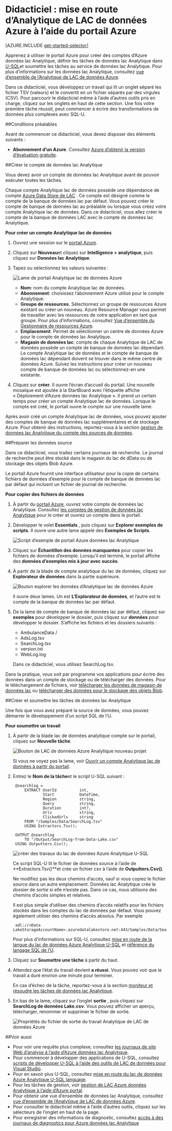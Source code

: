 <properties 
   pageTitle="Mise en route d’Analytique de LAC de données Azure à l’aide du portail Azure | Azure" 
   description="Apprenez à utiliser le portail Azure pour créer un compte Analytique lac de données, créer un travail de données lac Analytique à l’aide de SQL-U et soumettre la tâche. " 
   services="data-lake-analytics" 
   documentationCenter="" 
   authors="edmacauley" 
   manager="jhubbard" 
   editor="cgronlun"/>
 
<tags
   ms.service="data-lake-analytics"
   ms.devlang="na"
   ms.topic="hero-article"
   ms.tgt_pltfrm="na"
   ms.workload="big-data" 
   ms.date="10/06/2016"
   ms.author="edmaca"/>

# <a name="tutorial-get-started-with-azure-data-lake-analytics-using-azure-portal"></a>Didacticiel : mise en route d’Analytique de LAC de données Azure à l’aide du portail Azure

[AZURE.INCLUDE [get-started-selector](../../includes/data-lake-analytics-selector-get-started.md)]

Apprenez à utiliser le portail Azure pour créer des comptes d’Azure données lac Analytique, définir les tâches de données lac Analytique dans [U-SQL](data-lake-analytics-u-sql-get-started.md)et soumettre les tâches au service de données lac Analytique. Pour plus d’informations sur les données lac Analytique, consultez [vue d’ensemble de l’Analytique de LAC de données Azure](data-lake-analytics-overview.md).

Dans ce didacticiel, vous développez un travail qui lit un onglet séparé les fichier TSV (valeurs) et le convertit en un fichier séparés par des virgules (CSV). Pour parcourir le didacticiel même à l’aide d’autres outils pris en charge, cliquez sur les onglets en haut de cette section. Une fois votre première tâche réussit, peut commencer à écrire des transformations de données plus complexes avec SQL-U.

##<a name="prerequisites"></a>Conditions préalables

Avant de commencer ce didacticiel, vous devez disposer des éléments suivants :

- **Abonnement d’un Azure**. Consultez [Azure d’obtenir la version d’évaluation gratuite](https://azure.microsoft.com/pricing/free-trial/).

##<a name="create-data-lake-analytics-account"></a>Créer le compte de données lac Analytique

Vous devez avoir un compte de données lac Analytique avant de pouvoir exécuter toutes les tâches.

Chaque compte Analytique lac de données possède une dépendance de compte [Azure Data Store de LAC]() .  Ce compte est désigné comme le compte de la banque de données lac par défaut.  Vous pouvez créer le compte de banque de données lac au préalable ou lorsque vous créez votre compte Analytique lac de données. Dans ce didacticiel, vous allez créer le compte de la banque de données LAC avec le compte de données lac Analytique.

**Pour créer un compte Analytique lac de données**

1. Ouvrez une session sur le [portail Azure](https://portal.azure.com).
2. Cliquez sur **Nouveau**et cliquez sur **Intelligence + analytique**, puis cliquez sur **Données lac Analytique**.
3. Tapez ou sélectionnez les valeurs suivantes :

    ![Lame de portail Analytique lac de données Azure](./media/data-lake-analytics-get-started-portal/data-lake-analytics-portal-create-adla.png)

    - **Nom**: nom du compte Analytique lac de données.
    - **Abonnement**: choisissez l’abonnement Azure utilisé pour le compte Analytique.
    - **Groupe de ressources**. Sélectionnez un groupe de ressources Azure existant ou créer un nouveau. Azure Resource Manager vous permet de travailler avec les ressources de votre application en tant que groupe. Pour plus d’informations, consultez [Vue d’ensemble du Gestionnaire de ressources Azure](resource-group-overview.md). 
    - **Emplacement**. Permet de sélectionner un centre de données Azure pour le compte de données lac Analytique. 
    - **Magasin de données lac**: compte de chaque Analytique de LAC de données possède un compte de banque de données lac dépendant. Le compte Analytique lac de données et le compte de banque de données lac dépendant doivent se trouver dans le même centre de données Azure. Suivez les instructions pour créer un nouveau compte de banque de données lac ou sélectionnez-en une existante.

8. Cliquez sur **créer**. Il ouvre l’écran d’accueil du portail. Une nouvelle mosaïque est ajoutée à la StartBoard avec l’étiquette affiche « Déploiement d’Azure données lac Analytique ». Il prend un certain temps pour créer un compte Analytique lac de données. Lorsque le compte est créé, le portail ouvre le compte sur une nouvelle lame.

Après avoir créé un compte Analytique lac de données, vous pouvez ajouter des comptes de banque de données lac supplémentaires et de stockage Azure. Pour obtenir des instructions, reportez-vous à la section [gestion de données lac Analytique du compte des sources de données](data-lake-analytics-manage-use-portal.md#manage-account-data-sources).

##<a name="prepare-source-data"></a>Préparer les données source

Dans ce didacticiel, vous traitez certains journaux de recherche.  Le journal de recherche peut être stocké dans le magasin du lac de dData ou de stockage des objets Blob Azure. 

Le portail Azure fournit une interface utilisateur pour la copie de certains fichiers de données d’exemple pour le compte de banque de données lac par défaut qui incluent un fichier de journal de recherche.

**Pour copier des fichiers de données**

1. À partir du [portail Azure](https://portal.azure.com), ouvrez votre compte de données lac Analytique.  Consultez [les comptes de gestion de données lac Analytique](data-lake-analytics-get-started-portal.md#manage-accounts) pour le créer et ouvrez un compte dans le portail.
3. Développer le volet **Essentials** , puis cliquez sur **Explorer exemples de scripts**. Il ouvre une autre lame appelé des **Exemples de Scripts**.

    ![Script d’exemple de portail Azure données lac Analytique](./media/data-lake-analytics-get-started-portal/data-lake-analytics-portal-sample-scripts.png)

4. Cliquez sur **Échantillon des données manquantes** pour copier les fichiers de données d’exemple. Lorsqu’il est terminé, le portail affiche des **données d’exemples mis à jour avec succès**.
7. À partir de la blade de compte analytique du lac de données, cliquez sur **Explorateur de données** dans la partie supérieure. 

    ![Bouton explorer les données d’Analytique lac de données Azure](./media/data-lake-analytics-get-started-portal/data-lake-analytics-data-explorer-button.png)

    Il ouvre deux lames. Un est **L’Explorateur de données**, et l’autre est le compte de la banque de données lac par défaut.
8. De la lame de compte de banque de données lac par défaut, cliquez sur **exemples** pour développer le dossier, puis cliquez sur **données** pour développer le dossier. S’affiche les fichiers et les dossiers suivants :

    - AmbulanceData /
    - AdsLog.tsv
    - SearchLog.tsv
    - version.txt
    - WebLog.log
    
    Dans ce didacticiel, vous utilisez SearchLog.tsv.

Dans la pratique, vous soit par programme vos applications pour écrire des données dans un compte de stockage ou de télécharger des données. Pour le téléchargement de fichiers, voir [télécharger les données de magasin de données lac](data-lake-analytics-manage-use-portal.md#upload-data-to-adls) ou [télécharger des données pour le stockage des objets Blob](data-lake-analytics-manage-use-portal.md#upload-data-to-wasb).

##<a name="create-and-submit-data-lake-analytics-jobs"></a>Créer et soumettre les tâches de données lac Analytique

Une fois que vous avez préparé la source de données, vous pouvez démarrer le développement d’un script SQL de l’U.  

**Pour soumettre un travail**

1. À partir de la blade lac de données analytique compte sur le portail, cliquez sur **Nouvelle tâche**. 

    ![Bouton de LAC de données Azure Analytique nouveau projet](./media/data-lake-analytics-get-started-portal/data-lake-analytics-new-job-button.png)

    Si vous ne voyez pas la lame, voir [Ouvrir un compte Analytique lac de données à partir du portail](data-lake-analytics-manage-use-portal.md#access-adla-account).
2. Entrez le **Nom de la tâche**et le script U-SQL suivant :

        @searchlog =
            EXTRACT UserId          int,
                    Start           DateTime,
                    Region          string,
                    Query           string,
                    Duration        int?,
                    Urls            string,
                    ClickedUrls     string
            FROM "/Samples/Data/SearchLog.tsv"
            USING Extractors.Tsv();
        
        OUTPUT @searchlog   
            TO "/Output/SearchLog-from-Data-Lake.csv"
        USING Outputters.Csv();

    ![créer des travaux du lac de données Azure Analytique U-SQL](./media/data-lake-analytics-get-started-portal/data-lake-analytics-new-job.png)

    Ce script SQL-U lit le fichier de données source à l’aide de **Extractors.Tsv()**et crée un fichier csv à l’aide de **Outputters.Csv()**. 
    
    Ne modifiez pas les deux chemins d’accès, sauf si vous copiez le fichier source dans un autre emplacement.  Données lac Analytique crée le dossier de sortie si elle n’existe pas.  Dans ce cas, nous utilisons des chemins d’accès simples et relatives.  
    
    Il est plus simple d’utiliser des chemins d’accès relatifs pour les fichiers stockés dans les comptes du lac de données par défaut. Vous pouvez également utiliser des chemins d’accès absolus.  Par exemple 
    
        adl://<Data LakeStorageAccountName>.azuredatalakestore.net:443/Samples/Data/SearchLog.tsv
      

    Pour plus d’informations sur SQL-U, consultez [mise en route de la langue du lac de données Azure Analytique U-SQL](data-lake-analytics-u-sql-get-started.md) et [référence du langage SQL de l’U](http://go.microsoft.com/fwlink/?LinkId=691348).
     
3. Cliquez sur **Soumettre une tâche** à partir du haut.   
4. Attendez que l’état du travail devient **a réussi**. Vous pouvez voir que le travail a duré environ une minute pour terminer.
    
    En cas d’échec de la tâche, reportez-vous à la section [moniteur et résoudre les tâches de données lac Analytique](data-lake-analytics-monitor-and-troubleshoot-jobs-tutorial.md).

5. En bas de la lame, cliquez sur l’onglet **sortie** , puis cliquez sur **SearchLog de données Lake.csv**. Vous pouvez afficher un aperçu, télécharger, renommer et supprimer le fichier de sortie.

    ![Propriétés du fichier de sortie du travail Analytique de LAC de données Azure](./media/data-lake-analytics-get-started-portal/data-lake-analytics-output-file-properties.png)


##<a name="see-also"></a>Voir aussi

- Pour voir une requête plus complexe, consultez [les journaux de site Web d’analyse à l’aide d’Azure données lac Analytique](data-lake-analytics-analyze-weblogs.md).
- Pour commencer à développer des applications de U-SQL, consultez [scripts de développer U-SQL à l’aide des outils de LAC de données pour Visual Studio](data-lake-analytics-data-lake-tools-get-started.md).
- Pour en savoir plus U-SQL, consultez [mise en route du lac de données Azure Analytique U-SQL language](data-lake-analytics-u-sql-get-started.md).
- Pour les tâches de gestion, voir [gestion de LAC Azure données Analytique à l’aide d’Azure portal](data-lake-analytics-manage-use-portal.md).
- Pour obtenir une vue d’ensemble de données lac Analytique, consultez [vue d’ensemble de l’Analytique de LAC de données Azure](data-lake-analytics-overview.md).
- Pour consulter le didacticiel même à l’aide d’autres outils, cliquez sur les sélecteurs de l’onglet en haut de la page.
- Pour enregistrer des informations de diagnostic, consultez [accès à des journaux de diagnostics pour Azure données lac Analytique](data-lake-analytics-diagnostic-logs.md)
